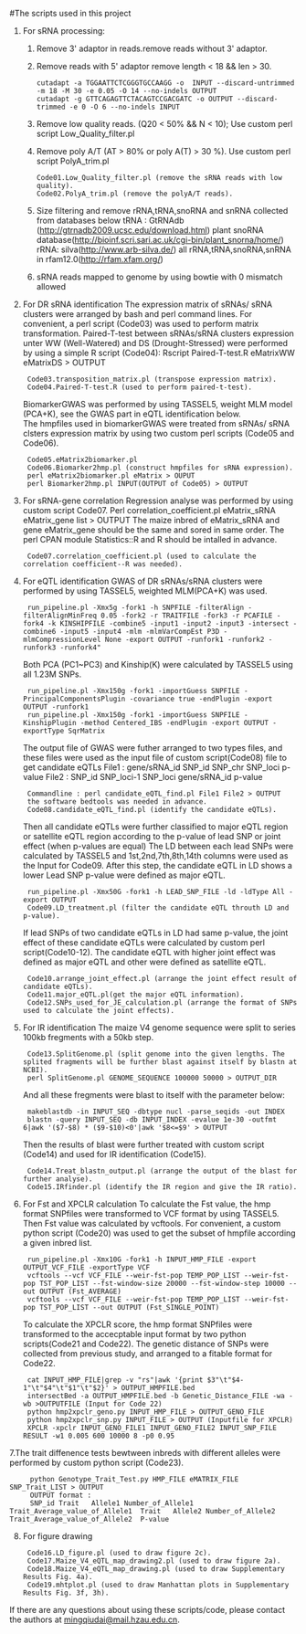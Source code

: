 #The scripts used in this project

1. For sRNA processing:
	1) Remove 3' adaptor in reads.remove reads without 3' adaptor.
	2) Remove reads with 5' adaptor remove length < 18 && len > 30.
        
           cutadapt -a TGGAATTCTCGGGTGCCAAGG -o  INPUT --discard-untrimmed -m 18 -M 30 -e 0.05 -O 14 --no-indels OUTPUT 
		   cutadapt -g GTTCAGAGTTCTACAGTCCGACGATC -o OUTPUT --discard-trimmed -e 0 -O 6 --no-indels INPUT 
		
    3) Remove low quality reads. (Q20 < 50% && N < 10);
        Use custom perl script Low_Quality_filter.pl
    4) Remove poly A/T (AT > 80% or poly A(T) > 30 %).
        Use custom perl script PolyA_trim.pl
        
           Code01.Low_Quality_filter.pl (remove the sRNA reads with low quality). 
           Code02.PolyA_trim.pl (remove the polyA/T reads).
           
    5) Size filtering and remove rRNA,tRNA,snoRNA and snRNA collected from databases below
        tRNA : GtRNAdb (http://gtrnadb2009.ucsc.edu/download.html)
        plant snoRNA database(http://bioinf.scri.sari.ac.uk/cgi-bin/plant_snorna/home/)
        rRNA:  silva(http://www.arb-silva.de/)
        all rRNA,tRNA,snoRNA,snRNA in rfam12.0(http://rfam.xfam.org/)
    6) sRNA reads mapped to genome by using bowtie with 0 mismatch allowed

2. For DR sRNA identification
    The expression matrix of sRNAs/ sRNA clusters were arranged by bash and perl command lines. For convenient, a perl script (Code03) was used to perform matrix transformation.
Paired-T-test between sRNAs/sRNA clusters expression unter WW (Well-Watered) and DS (Drought-Stressed) were performed by using a simple R script (Code04): Rscript Paired-T-test.R eMatrixWW eMatrixDS > OUTPUT

        Code03.transposition_matrix.pl (transpose expression matrix).
        Code04.Paired-T-test.R (used to perform paired-t-test).
        
   BiomarkerGWAS was performed by using TASSEL5, weight MLM model (PCA+K), see the GWAS part in eQTL identification below.   
   The hmpfiles used in biomarkerGWAS were treated from sRNAs/ sRNA clsters expression matrix by using two custom perl scripts (Code05 and Code06).
    
		Code05.eMatrix2biomarker.pl
		Code06.Biomarker2hmp.pl (construct hmpfiles for sRNA expression). 
		perl eMatrix2biomarker.pl eMatrix > OUPUT
		perl Biomarker2hmp.pl INPUT(OUTPUT of Code05) > OUTPUT  

3. For sRNA-gene correlation
    Regression analyse was performed by using custom script Code07. Perl correlation_coefficient.pl eMatrix_sRNA eMatrix_gene list > OUTPUT
The maize inbred of eMatrix_sRNA and gene eMatrix_gene should be the same and sored in same order. The perl CPAN module Statistics::R and R should be intalled in advance. 

        Code07.correlation_coefficient.pl (used to calculate the correlation coefficient--R was needed). 
    
4. For eQTL identification
    GWAS of DR sRNAs/sRNA clusters were performed by using TASSEL5, weighted MLM(PCA+K) was used.
    
        run_pipeline.pl -Xmx5g -fork1 -h SNPFILE -filterAlign -filterAlignMinFreq 0.05 -fork2 -r TRAITFILE -fork3 -r PCAFILE -fork4 -k KINSHIPFILE -combine5 -input1 -input2 -input3 -intersect -combine6 -input5 -input4 -mlm -mlmVarCompEst P3D -mlmCompressionLevel None -export OUTPUT -runfork1 -runfork2 -runfork3 -runfork4" 

    Both PCA (PC1~PC3) and Kinship(K) were calculated by TASSEL5 using all 1.23M SNPs.
        
        run_pipeline.pl -Xmx150g -fork1 -importGuess SNPFILE -PrincipalComponentsPlugin -covariance true -endPlugin -export OUTPUT -runfork1
        run_pipeline.pl -Xmx150g -fork1 -importGuess SNPFILE -KinshipPlugin -method Centered_IBS -endPlugin -export OUTPUT -exportType SqrMatrix

    The output file of GWAS were futher arranged to two types files, and these files were used as the input file of custom script(Code08) file to get candidate eQTLs
    File1 :
    gene/sRNA_id    SNP_id  SNP_chr SNP_loci    p-value
    File2 :
    SNP_id  SNP_loci-1  SNP_loci    gene/sRNA_id    p-value
        
        Commandline : perl candidate_eQTL_find.pl File1 File2 > OUTPUT
        the software bedtools was needed in advance.
        Code08.candidate_eQTL_find.pl (identify the candidate eQTLs). 

    Then all candidate eQTLs were further classified to major eQTL region or satellite eQTL region according to the p-value of lead SNP or joint effect (when p-values are equal) 
The LD between each lead SNPs were calculated by TASSEL5 and 1st,2nd,7th,8th,14th columns were used as the Input for Code09. After this step, the candidate eQTL in LD shows a lower Lead SNP p-value were defined as major eQTL.
    
        run_pipeline.pl -Xmx50G -fork1 -h LEAD_SNP_FILE -ld -ldType All -export OUTPUT
        Code09.LD_treatment.pl (filter the candidate eQTL throuth LD and p-value). 
    
   If lead SNPs of two candidate eQTLs in LD had same p-value, the joint effect of these candidate eQTLs were calculated by custom perl script(Code10-12). The candidate eQTL with higher joint effect was defined as major eQTL and other were defined as satellite eQTL.
    
        Code10.arrange_joint_effect.pl (arrange the joint effect result of candidate eQTLs). 
        Code11.major_eQTL.pl(get the major eQTL information). 
        Code12.SNPs_used_for_JE_calculation.pl (arrange the format of SNPs used to calculate the joint effects). 
    
5. For IR identification
   The maize V4 genome sequence were split to series 100kb fregments with a 50kb step.
        
        Code13.SplitGenome.pl (split genome into the given lengths. The splited fragments will be further blast against itself by blastn at NCBI).
        perl SplitGenome.pl GENOME_SEQUENCE 100000 50000 > OUTPUT_DIR
        
   And all these fregments were blast to itself with the parameter below: 
  
        makeblastdb -in INPUT_SEQ -dbtype nucl -parse_seqids -out INDEX
        blastn -query INPUT_SEQ -db INPUT_INDEX -evalue 1e-30 -outfmt 6|awk '($7-$8) * ($9-$10)<0'|awk '$8<=$9' > OUTPUT
        
   Then the results of blast were further treated with custom script (Code14) and used for IR identification (Code15).

        Code14.Treat_blastn_output.pl (arrange the output of the blast for further analyse).
        Code15.IRfinder.pl (identify the IR region and give the IR ratio). 
        
6. For Fst and XPCLR calculation
   To calculate the Fst value, the hmp format SNPfiles were transformed to VCF format by using TASSEL5. Then Fst value was calculated by vcftools. For convenient, a custom python script (Code20) was used to get the subset of hmpfile according a given inbred list.
   
        run_pipeline.pl -Xmx10G -fork1 -h INPUT_HMP_FILE -export OUTPUT_VCF_FILE -exportType VCF 
        vcftools --vcf VCF_FILE --weir-fst-pop TEMP_POP_LIST --weir-fst-pop TST_POP_LIST --fst-window-size 20000 --fst-window-step 10000 --out OUTPUT (Fst_AVERAGE)
        vcftools --vcf VCF_FILE --weir-fst-pop TEMP_POP_LIST --weir-fst-pop TST_POP_LIST --out OUTPUT (Fst_SINGLE_POINT)
   To calculate the XPCLR score, the hmp format SNPfiles were transformed to the accecptable input format by two python scripts(Code21 and Code22). The genetic distance of SNPs were collected from previous study, and arranged to a fitable format for Code22.
   
        cat INPUT_HMP_FILE|grep -v "rs"|awk '{print $3"\t"$4-1"\t"$4"\t"$1"\t"$2}' > OUTPUT_HMPFILE.bed
        intersectBed -a OUTPUT_HMPFILE.bed -b Genetic_Distance_FILE -wa -wb >OUTPUTFILE (Input for Code 22)
        python hmp2xpclr_geno.py INPUT_HMP_FILE > OUTPUT_GENO_FILE
        python hmp2xpclr_snp.py INPUT_FILE > OUTPUT (Inputfile for XPCLR)
        XPCLR -xpclr INPUT_GENO_FILE1 INPUT_GENO_FILE2 INPUT_SNP_FILE RESULT -w1 0.005 600 10000 8 -p0 0.95 
7.The trait diffenence tests bewtween inbreds with different alleles were performed by custom python script (Code23). 
       
         python Genotype_Trait_Test.py HMP_FILE eMATRIX_FILE SNP_Trait_LIST > OUTPUT 
         OUTPUT format :
         SNP_id	Trait	Allele1	Number_of_Allele1	Trait_Average_value_of_Allele1	Trait	Allele2	Number_of_Allele2	Trait_Average_value_of_Allele2	P-value
   
8. For figure drawing

        Code16.LD_figure.pl (used to draw figure 2c). 
        Code17.Maize_V4_eQTL_map_drawing2.pl (used to draw figure 2a). 
        Code18.Maize_V4_eQTL_map_drawing.pl (used to draw Supplementary Results Fig. 4a).
        Code19.mhtplot.pl (used to draw Manhattan plots in Supplementary Results Fig. 3f, 3h). 
                
If there are any questions about using these scripts/code, please contact the authors at mingqiudai@mail.hzau.edu.cn.

